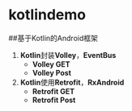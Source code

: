 # kotlindemo

##基于Kotlin的Android框架

1. **Kotlin**封装**Volley**，**EventBus**
	* **Volley GET**
	* **Volley Post**
2. **Kotlin**使用**Retrofit**，**RxAndroid**
    * **Retrofit GET**
    * **Retrofit Post**
